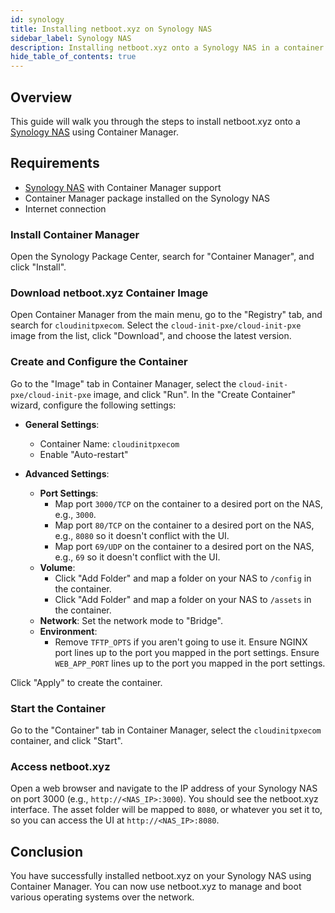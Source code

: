 ```yaml
---
id: synology
title: Installing netboot.xyz on Synology NAS
sidebar_label: Synology NAS
description: Installing netboot.xyz onto a Synology NAS in a container
hide_table_of_contents: true
---
```


## Overview

This guide will walk you through the steps to install netboot.xyz onto a [Synology NAS](https://amzn.to/430KH1n) using Container Manager.

## Requirements

- [Synology NAS](https://amzn.to/430KH1n) with Container Manager support
- Container Manager package installed on the Synology NAS
- Internet connection

### Install Container Manager

Open the Synology Package Center, search for "Container Manager", and click "Install".

### Download netboot.xyz Container Image

Open Container Manager from the main menu, go to the "Registry" tab, and search for `cloudinitpxecom`. Select the `cloud-init-pxe/cloud-init-pxe` image from the list, click "Download", and choose the latest version.

### Create and Configure the Container

Go to the "Image" tab in Container Manager, select the `cloud-init-pxe/cloud-init-pxe` image, and click "Run". In the "Create Container" wizard, configure the following settings:

- **General Settings**:
  - Container Name: `cloudinitpxecom`
  - Enable "Auto-restart"

- **Advanced Settings**:
  - **Port Settings**: 
    - Map port `3000/TCP` on the container to a desired port on the NAS, e.g., `3000`.
    - Map port `80/TCP` on the container to a desired port on the NAS, e.g., `8080` so it doesn't conflict with the UI.
    - Map port `69/UDP` on the container to a desired port on the NAS, e.g., `69` so it doesn't conflict with the UI.
  - **Volume**:
    - Click "Add Folder" and map a folder on your NAS to `/config` in the container.
    - Click "Add Folder" and map a folder on your NAS to `/assets` in the container.
  - **Network**: Set the network mode to "Bridge".
  - **Environment**: 
    - Remove `TFTP_OPTS` if you aren't going to use it. Ensure NGINX port lines up to the port you mapped in the port settings. Ensure `WEB_APP_PORT` lines up to the port you mapped in the port settings.

Click "Apply" to create the container.

### Start the Container

Go to the "Container" tab in Container Manager, select the `cloudinitpxecom` container, and click "Start".

### Access netboot.xyz

Open a web browser and navigate to the IP address of your Synology NAS on port 3000 (e.g., `http://<NAS_IP>:3000`). You should see the netboot.xyz interface. The asset folder will be mapped to `8080`, or whatever you set it to, so you can access the UI at `http://<NAS_IP>:8080`.

## Conclusion

You have successfully installed netboot.xyz on your Synology NAS using Container Manager. You can now use netboot.xyz to manage and boot various operating systems over the network.
